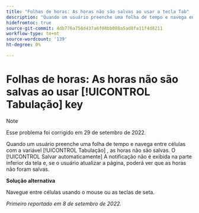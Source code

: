 ```yaml
---
title: "Folhas de horas: As horas não são salvas ao usar a tecla Tab"
description: "Quando um usuário preenche uma folha de tempo e navega entre células com a tecla Tab, as horas não são salvas. A notificação de salvamento automático não é exibida na parte inferior da tela e, se o usuário atualizar a página, ele poderá ver as horas que não foram salvas."
hidefromtoc: true
source-git-commit: 4db776a758d437a6f08bb088a5ad8fa11f4d8211
workflow-type: tm+mt
source-wordcount: '139'
ht-degree: 0%

---
```



# Folhas de horas: As horas não são salvas ao usar [!UICONTROL Tabulação] key

>[!NOTE]
>
>Esse problema foi corrigido em 29 de setembro de 2022.

Quando um usuário preenche uma folha de tempo e navega entre células com a variável [!UICONTROL Tabulação] , as horas não são salvas. O [!UICONTROL Salvar automaticamente] A notificação não é exibida na parte inferior da tela e, se o usuário atualizar a página, poderá ver que as horas não foram salvas.

**Solução alternativa**

Navegue entre células usando o mouse ou as teclas de seta.

_Primeiro reportado em 8 de setembro de 2022._

